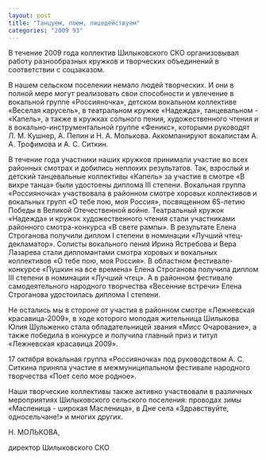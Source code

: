```yaml
---
layout: post
title: "Танцуем, поем, лицедействуем"
categories: "2009 93"
---
```


В течение 2009 года коллектив Шилыковского СКО организовывал работу разнообразных кружков и творческих объединений в соответствии с соцзаказом.

В нашем сельском поселении немало людей творческих. И они в полной мере могут реализовать свои способности и увлечение в вокальной группе «Россияночка», детском вокальном коллективе «Веселая карусель», в театральном кружке «Надежда», танцевальном - «Капель», а также в кружках сольного пения, художественного чтения и в вокально-инструментальной группе «Феникс», которыми руководят Л. М. Кушнер, А. Пепин и Н. А. Молькова. Аккомпанируют вокалистам А. А. Трофимова и А. С. Ситкин.

В течение года участники наших кружков принимали участие во всех районных смотрах и добились неплохих результатов. Так, взрослый и детский танцевальные коллективы «Капель» за участие в смотре «В вихре танца» были удостоены диплома III степени. Вокальная группа «Россияночка» участвовала в районном смотре хоровых коллективов и вокальных групп «О тебе пою, моя Россия», посвященном 65-летию Победы в Великой Отечественной войне. Театральный кружок «Надежда» и кружок художественного чтения стали участниками районного смотра-конкурса «В свете рампы». В результате Елена Строганова получили диплом I степени в номинации «Лучший чтец-декламатор». Солисты вокального пения Ирина Ястребова и Вера Лазарева стали дипломантами смотра хоровых и вокальных коллективов «О тебе пою, моя Россия». В областном фестивале-конкурсе «Пушкин на все времена» Елена Строганова получила диплом III степени в номинации «Лучший чтец». А в районном фестивале самодеятельного народного творчества «Весенние встречи» Елена Строганова удостоилась диплома I степени.

Не остались мы в стороне от участия в районном смотре «Лежневская красавица-2009», в ходе которого молодая жительница Шилыкова Юлия Шульженко стала обладательницей звания «Мисс Очарование»,  а также победила в конкурсе и получила главный приз и титул «Лежневская красавица 2009».

17 октября вокальная группа «Россияночка» под руководством А. С. Ситкина приняла участие в межмуниципальном фестивале народного творчества «Поет село мое родное».

Наши творческие коллективы также активно участвовали в различных мероприятиях Шилыковского сельского поселения: проводах зимы «Масленица - широкая Масленица», в Дне села «Здравствуйте, односельчане!» и многих других.

Н. МОЛЬКОВА,

директор Шилыковского СКО


